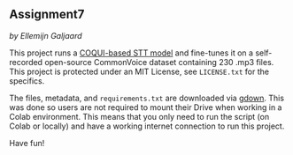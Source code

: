 Assignment7
-------------
*by Ellemijn Galjaard*

This project runs a [COQUI-based STT model](https://github.com/coqui-ai/STT/blob/main/notebooks/train_personal_model_with_common_voice.ipynb) and fine-tunes it on a self-recorded open-source CommonVoice dataset containing 230 .mp3 files. This project is protected under an MIT License, see ``LICENSE.txt`` for the specifics.

The files, metadata, and ``requirements.txt`` are downloaded via [gdown](https://pypi.org/project/gdown/). This was done so users are not required to mount their Drive when working in a Colab environment. This means that you only need to run the script (on Colab or locally) and have a working internet connection to run this project.  
  
Have fun!

